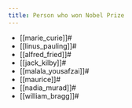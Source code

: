 ```yaml
---
title: Person who won Nobel Prize
---
```


* [[marie_curie]]#
* [[linus_pauling]]#
* [[alfred_fried]]#
* [[jack_kilby]]#
* [[malala_yousafzai]]#
* [[maurice]]#
* [[nadia_murad]]#
* [[william_bragg]]#
